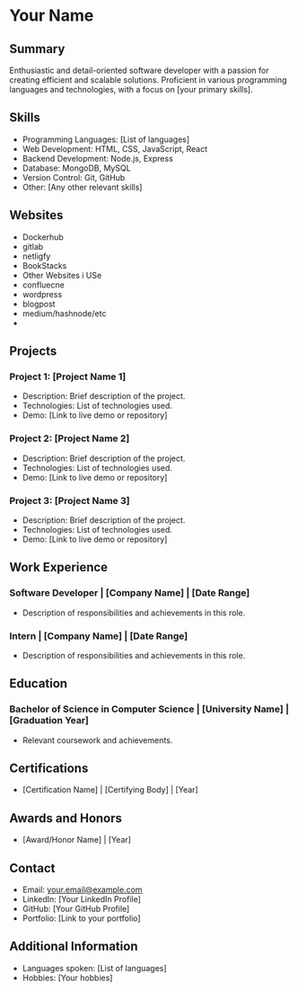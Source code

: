 # Your Name

## Summary
Enthusiastic and detail-oriented software developer with a passion for creating efficient and scalable solutions. Proficient in various programming languages and technologies, with a focus on [your primary skills].

## Skills
- Programming Languages: [List of languages]
- Web Development: HTML, CSS, JavaScript, React
- Backend Development: Node.js, Express
- Database: MongoDB, MySQL
- Version Control: Git, GitHub
- Other: [Any other relevant skills]

## Websites
 - Dockerhub
 - gitlab
 - netligfy
 - BookStacks
 - Other Websites i USe
 - confluecne
 - wordpress
 - blogpost
 - medium/hashnode/etc
 - 




## Projects

### Project 1: [Project Name 1]
- Description: Brief description of the project.
- Technologies: List of technologies used.
- Demo: [Link to live demo or repository]

### Project 2: [Project Name 2]
- Description: Brief description of the project.
- Technologies: List of technologies used.
- Demo: [Link to live demo or repository]

### Project 3: [Project Name 3]
- Description: Brief description of the project.
- Technologies: List of technologies used.
- Demo: [Link to live demo or repository]

## Work Experience

### Software Developer | [Company Name] | [Date Range]
- Description of responsibilities and achievements in this role.

### Intern | [Company Name] | [Date Range]
- Description of responsibilities and achievements in this role.

## Education

### Bachelor of Science in Computer Science | [University Name] | [Graduation Year]
- Relevant coursework and achievements.

## Certifications
- [Certification Name] | [Certifying Body] | [Year]

## Awards and Honors
- [Award/Honor Name] | [Year]

## Contact
- Email: your.email@example.com
- LinkedIn: [Your LinkedIn Profile]
- GitHub: [Your GitHub Profile]
- Portfolio: [Link to your portfolio]

## Additional Information
- Languages spoken: [List of languages]
- Hobbies: [Your hobbies]
